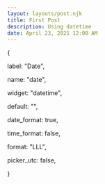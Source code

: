 ```yaml
---
layout: layouts/post.njk
title: First Post
description: Using datetime
date: April 23, 2021 12:00 AM
---
```

{

label: "Date",

name: "date",

widget: "datetime",

default: "",

date_format: true,

time_format: false,

format: "LLL",

picker_utc: false,

}